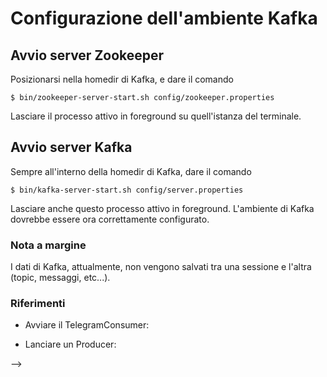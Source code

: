 # Configurazione dell'ambiente Kafka

## Avvio server Zookeeper

Posizionarsi nella homedir di Kafka, e dare il comando

    $ bin/zookeeper-server-start.sh config/zookeeper.properties

Lasciare il processo attivo in foreground su quell'istanza del terminale.  

## Avvio server Kafka

Sempre all'interno della homedir di Kafka, dare il comando

    $ bin/kafka-server-start.sh config/server.properties

Lasciare anche questo processo attivo in foreground. L'ambiente di Kafka dovrebbe essere ora correttamente configurato.

### Nota a margine

I dati di Kafka, attualmente, non vengono salvati tra una sessione e l'altra (topic, messaggi, etc...).

### Riferimenti

* Avviare il TelegramConsumer:

* Lanciare un Producer:


<!-- ### Starting Zookeeper
Posizione: Kafka home dir (e.g. `path/to/kafka_2.11-2.1.0/`)
> `bin/zookeeper-server-start.sh config/zookeeper.properties`

### Starting Kafka Server
Posizione: Kafka home dir (`path/to/kafka_2.11-2.1.0/`)
> `bin/kafka-server-start.sh config/server.properties`

### Create Topics
Posizione: Kafka home dir
> `bin/kafka-topics.sh --create --zookeeper localhost:2181 --replication-factor 1 --partitions 1 --topic bug`

### List all available topics
Posizione: Kafka home dir
> `bin/kafka-topics.sh --list --zookeeper localhost:2181`

### Run the Consumer
Posizione: Kafka home dir
> `bin/kafka-console-consumer.sh --bootstrap-server localhost:9092 --topic test` 

## Python scripts

Precondizione: è necessario avere il pacchetto `kafka-python` installato nel sistema.
> `pip3 install kafka-python`

### Run the Python ConsoleConsumer

Posizione: `Butterfly/`
> `python3 -m path.to.ConsoleConsumer`

(si mette in ascolto di tutti i topic definiti nel file `topics.json`)


### Run the Python ConsoleProducer

Posizione: `Butterfly/`
> `python3 -m path.to.ConsoleProducer -t nometopic msg1 msg2 "msg 3"`


<!-- ### Run the Consumer
Posizione: Kafka home dir
> `bin/kafka-console-consumer.sh --bootstrap-server localhost:9092 --topic test`   -->

<!-- ### Run the Consumer, list messages from beginning
Posizione: Kafka home dir
> `bin/kafka-console-consumer.sh --bootstrap-server localhost:9092 --topic test --from-beginning`   -->
<!-- 
### Run the Python WebhookConsumer
Si mette in ascolto dei messaggi generati da WebhookProducer.  
Posizione: `Butterfly/`
> `python3 path.to.WebhookConsumer`  


### Run the Python GLProducer

Posizione: `Butterfly/`
> `python3 -m path.to.GLProducer -t nometopic` --> -->
